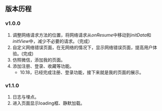 ## 版本历程  
### v1.0.0  
1. 调整网络请求方法的位置，将网络请求从*onResume*中移动到*initData*和*initView*中，减少不必要的请求。（完成）
2. 自定义网络错误页面，在无网络的情况下，显示网络错误页面，提高用户体验。(完成)
3. 仿照微信，添加我的页面。
4. 添加注册、登录、收藏等功能。
	+ 10.18，已经完成注册、登录功能，接下来就是我的页面的展示。

### v1.1.0
1. 日志与埋点。
2. 进入页面显示loading框、静默加载。

